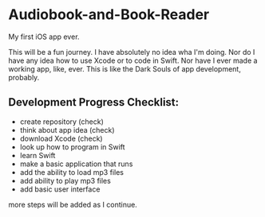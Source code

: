 # Audiobook-and-Book-Reader
My first iOS app ever. 

This will be a fun journey. I have absolutely no idea wha I'm doing. Nor do I have any idea how to use Xcode or to code in Swift. Nor have I ever made a working app, like, ever. 
This is like the Dark Souls of app development, probably. 



## Development Progress Checklist:
- create repository (check)
- think about app idea (check)
- download Xcode (check)
- look up how to program in Swift
- learn Swift
- make a basic application that runs
- add the ability to load mp3 files
- add ability to play mp3 files
- add basic user interface

more steps will be added as I continue.
